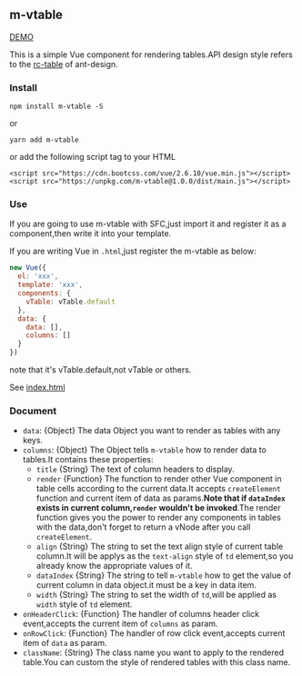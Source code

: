 ## m-vtable

[DEMO](https://zhongdeming428.github.io/vtable/demo/dist/index.html)

This is a simple Vue component for rendering tables.API design style refers to the [rc-table](https://github.com/react-component/table) of ant-design.

### Install

```
npm install m-vtable -S
```
or
```
yarn add m-vtable
```
or add the following script tag to your HTML
```
<script src="https://cdn.bootcss.com/vue/2.6.10/vue.min.js"></script>
<script src="https://unpkg.com/m-vtable@1.0.0/dist/main.js"></script>
```

### Use

If you are going to use m-vtable with SFC,just import it and register it as a component,then write it into your template.

If you are writing Vue in `.html`,just register the m-vtable as below:

```js
new Vue({
  el: 'xxx',
  template: 'xxx',
  components: {
    vTable: vTable.default
  },
  data: {
    data: [],
    columns: []
  }
})
```
note that it's vTable.default,not vTable or others.

See [index.html](./demo/html/index.html)

### Document

* `data`: {Object} The data Object you want to render as tables with any keys.
* `columns`: {Object} The Object tells `m-vtable` how to render data to tables.It contains these properties:
  * `title` {String} The text of column headers to display.
  * `render` {Function} The function to render other Vue component in table cells according to the current data.It accepts `createElement` function and current item of data as params.**Note that if `dataIndex` exists in current column,`render` wouldn't be invoked**.The render function gives you the power to render any components in tables with the data,don't forget to return a vNode after you call `createElement`.
  * `align` {String} The string to set the text align style of current table column.It will be applys as the `text-align` style of `td` element,so you already know the appropriate values of it.
  * `dataIndex` {String} The string to tell `m-vtable` how to get the value of current column in data object.it must be a key in data item.
  * `width` {String} The string to set the width of `td`,will be applied as `width` style of `td` element.
* `onHeaderClick`: {Function} The handler of columns header click event,accepts the current item of `columns` as param.
* `onRowClick`: {Function} The handler of row click event,accepts current item of `data` as param.
* `className`: {String} The class name you want to apply to the rendered table.You can custom the style of rendered tables with this class name.